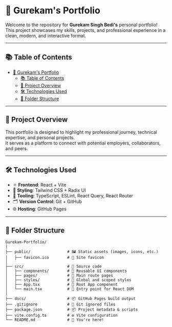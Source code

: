 # 🚀 Gurekam's Portfolio

Welcome to the repository for **Gurekam Singh Bedi's** personal portfolio!  
This project showcases my skills, projects, and professional experience in a clean, modern, and interactive format.

---

## 📚 Table of Contents
- [🚀 Gurekam's Portfolio](#-gurekams-portfolio)
  - [📚 Table of Contents](#-table-of-contents)
  - [📌 Project Overview](#-project-overview)
  - [🛠️ Technologies Used](#-technologies-used)
  - [📁 Folder Structure](#-folder-structure)

---

## 📌 Project Overview

This portfolio is designed to highlight my professional journey, technical expertise, and personal projects.  
It serves as a platform to connect with potential employers, collaborators, and peers.

---

## 🛠️ Technologies Used

- ⚛️ **Frontend**: React + Vite
- 🎨 **Styling**: Tailwind CSS + Radix UI
- 🧰 **Tooling**: TypeScript, ESLint, React Query, React Router
- 🗂️ **Version Control**: Git + GitHub
- 🌐 **Hosting**: GitHub Pages

---

## 📁 Folder Structure

```plaintext
Gurekam-Portfolio/
│
├── public/                # 🖼️ Static assets (images, icons, etc.)
│   ├── favicon.ico        # 🌟 Site favicon
│
├── src/                   # 🧠 Source code
│   ├── components/        # 🧩 Reusable UI components
│   ├── pages/             # 📄 Main route pages
│   ├── styles/            # 🎨 Global and scoped styles
│   ├── App.tsx            # 🚦 Root App component
│   └── main.tsx           # 🔌 Entry point for React DOM
│
├── docs/                  # 📦 GitHub Pages build output
├── .gitignore             # 🙈 Git ignored files
├── package.json           # 📦 Project metadata & scripts
├── vite.config.ts         # ⚙️ Vite configuration
└── README.md              # 📘 You're here!
